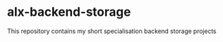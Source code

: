 <h1>alx-backend-storage</h1>
<p>This repository contains my short specialisation backend storage projects</p>
